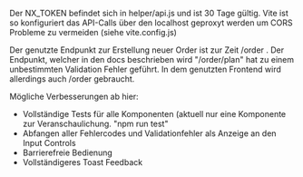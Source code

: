 Der NX_TOKEN befindet sich in helper/api.js und ist 30 Tage gültig.
Vite ist so konfiguriert das API-Calls über den localhost geproxyt werden um CORS Probleme zu vermeiden (siehe vite.config.js)

Der genutzte Endpunkt zur Erstellung neuer Order ist zur Zeit /order . Der Endpunkt, welcher in den docs beschrieben wird "/order/plan" hat zu einem unbestimmten Validation Fehler geführt. In dem genutzten Frontend wird allerdings auch /order gebraucht. 

Mögliche Verbesserungen ab hier:

- Vollständige Tests für alle Komponenten (aktuell nur eine Komponente zur Veranschaulichung. "npm run test"
- Abfangen aller Fehlercodes und Validationfehler als Anzeige an den Input Controls
- Barrierefreie Bedienung
- Vollständigeres Toast Feedback
